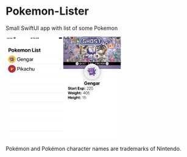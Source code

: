 # Pokemon-Lister
Small SwiftUI app with list of some Pokemon

<img src="https://github.com/RocketStormNet/Pokemon-Lister/blob/master/images/screenshot1.png" width="30%"><img src="https://github.com/RocketStormNet/Pokemon-Lister/blob/master/images/screenshot2.png" width="30%">



Pokémon and Pokémon character names are trademarks of Nintendo.
